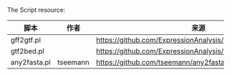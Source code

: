 The Script resource:

| 脚本 | 作者 | 来源 |
| --- | --- | --- |
| gff2gtf.pl |  | https://github.com/ExpressionAnalysis/ea-utils |
| gtf2bed.pl |  | https://github.com/ExpressionAnalysis/ea-utils |
| any2fasta.pl | tseemann |https://github.com/tseemann/any2fasta/blob/master/any2fasta |
